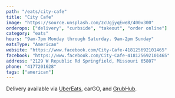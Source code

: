 ```yaml
---
path: "/eats/city-cafe"
title: "City Cafe"
image: "https://source.unsplash.com/zcUgjyqEwe8/400x300"
orderops: ["delivery", "curbside", "takeout", "order online"]
category: "eats"
hours: "9am-7pm Monday through Saturday. 9am-2pm Sunday"
eatsType: "American"
website: "https://www.facebook.com/City-Cafe-418125692101465"
facebook: "https://www.facebook.com/City-Cafe-418125692101465"
address: "2129 W Republic Rd Springfield, Missouri 65807"
phone: "4177201628"
tags: ["american"]
---
```


Delivery available via [UberEats](https://www.ubereats.com/springfield-mo/food-delivery/city-cafe/LWR5p3m-THe6W8KAanHS1w), carGO, and [GrubHub](https://www.grubhub.com/restaurant/city-cafe-2129-w-republic-rd-springfield/708079).
